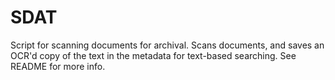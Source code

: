 SDAT
====

Script for scanning documents for archival. Scans documents, and saves an OCR'd copy of the text in the metadata for text-based searching. See README for more info. 